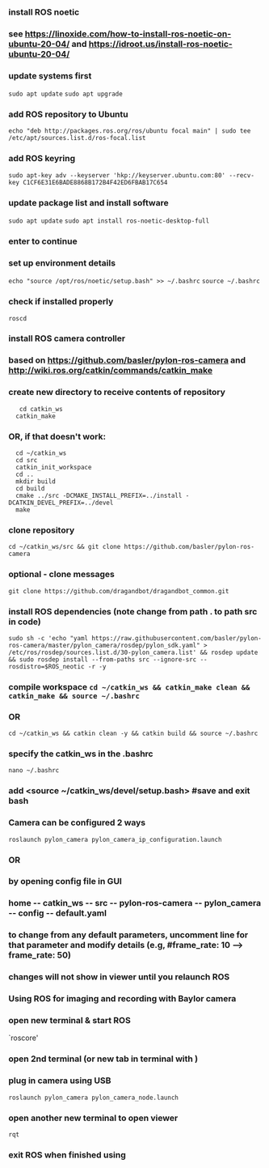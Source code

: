 ### install ROS noetic
### see https://linoxide.com/how-to-install-ros-noetic-on-ubuntu-20-04/ and https://idroot.us/install-ros-noetic-ubuntu-20-04/
### update systems first
  `sudo apt update`
  `sudo apt upgrade`
### add ROS repository to Ubuntu
  `echo "deb http://packages.ros.org/ros/ubuntu focal main" | sudo tee /etc/apt/sources.list.d/ros-focal.list`
### add ROS keyring
  `sudo apt-key adv --keyserver 'hkp://keyserver.ubuntu.com:80' --recv-key C1CF6E31E6BADE8868B172B4F42ED6FBAB17C654`
### update package list and install software
  `sudo apt update`
  `sudo apt install ros-noetic-desktop-full`
### enter <y> to continue
### set up environment details
  `echo "source /opt/ros/noetic/setup.bash" >> ~/.bashrc`
  `source ~/.bashrc`
### check if installed properly
  `roscd`


### install ROS camera controller
### based on https://github.com/basler/pylon-ros-camera and http://wiki.ros.org/catkin/commands/catkin_make 
### create new directory to receive contents of repository 
```mkdir catkin_ws
   cd catkin_ws
  catkin_make
```
### OR, if that doesn't work:
```
  cd ~/catkin_ws
  cd src
  catkin_init_workspace
  cd ..
  mkdir build
  cd build
  cmake ../src -DCMAKE_INSTALL_PREFIX=../install -DCATKIN_DEVEL_PREFIX=../devel
  make
```

### clone repository 
  `cd ~/catkin_ws/src && git clone https://github.com/basler/pylon-ros-camera`
### optional - clone messages 
  `git clone https://github.com/dragandbot/dragandbot_common.git`
### install ROS dependencies (note change from path . to path src in code)
```
sudo sh -c 'echo "yaml https://raw.githubusercontent.com/basler/pylon-ros-camera/master/pylon_camera/rosdep/pylon_sdk.yaml" > /etc/ros/rosdep/sources.list.d/30-pylon_camera.list' && rosdep update && sudo rosdep install --from-paths src --ignore-src --rosdistro=$ROS_neotic -r -y
```

### compile workspace `cd ~/catkin_ws && catkin_make clean && catkin_make && source ~/.bashrc`
### OR
  `cd ~/catkin_ws && catkin clean -y && catkin build && source ~/.bashrc`
### specify the catkin_ws in the .bashrc
  `nano ~/.bashrc`
### add <source ~/catkin_ws/devel/setup.bash> #save and exit bash

### Camera can be configured 2 ways
  `roslaunch pylon_camera pylon_camera_ip_configuration.launch`
### OR
### by opening config file in GUI
### home -- catkin_ws -- src -- pylon-ros-camera -- pylon_camera -- config -- default.yaml
### to change from any default parameters, uncomment line for that parameter and modify details (e.g, #frame_rate: 10 --> frame_rate: 50)
### changes will not show in viewer until you relaunch ROS

### Using ROS for imaging and recording with Baylor camera
### open new terminal & start ROS
  `roscore'

### open 2nd terminal (or new tab in terminal with <Shift Ctl t>)
### plug in camera using USB
  `roslaunch pylon_camera pylon_camera_node.launch`

### open another new terminal to open viewer
  `rqt`

### exit ROS when finished using <Ctl c>


